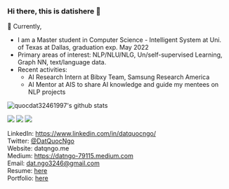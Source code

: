 ### Hi there, this is datishere 👋

🔭 Currently,
 - I am a Master student in Computer Science - Intelligent System at Uni. of Texas at Dallas, graduation exp. May 2022
 - Primary areas of interest: NLP/NLU/NLG, Un/self-supervised Learning, Graph NN, text/language data.
 - Recent activities:
   - AI Research Intern at Bibxy Team, Samsung Research America
   - AI Mentor at AIS to share AI knowledge and guide my mentees on NLP projects
 
![quocdat32461997's github stats](https://github-readme-stats.vercel.app/api?username=quocdat32461997&show_icons=true&theme=radical&count_private=true)

![](https://img.shields.io/badge/-Python-informational?logo=Python&color=9F9393)
![](https://img.shields.io/badge/-TensorFlow-informational?logo=TensorFlow&color=F2EFEF)
![](https://img.shields.io/badge/-AWS-informational?logo=AWS&color=FFCCCC)

LinkedIn: https://www.linkedin.com/in/datquocngo/ \
Twitter: [@DatQuocNgo](https://twitter.com/DatQuocNgo) \
Website: datqngo.me \
Medium: https://datngo-79115.medium.com \
Email: dat.ngo3246@gmail.com \
Resume: [here](https://drive.google.com/file/d/1YCcqCXW5z3EjiIBQg1x4XaIw8mvjkniP/view?usp=sharing) \
Portfolio: [here](https://kind-ginger-256.notion.site/machine-learning-portfolio-448355abb41b4b728989b5249f1dffa5)

